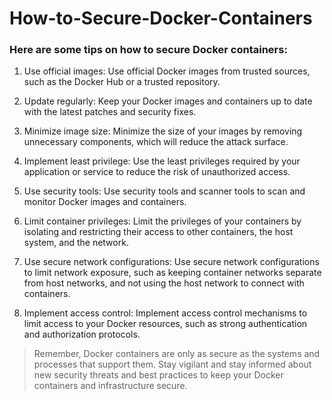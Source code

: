 # How-to-Secure-Docker-Containers

### Here are some tips on how to secure Docker containers:

1. Use official images: Use official Docker images from trusted sources, such as the Docker Hub or a trusted repository.

2. Update regularly: Keep your Docker images and containers up to date with the latest patches and security fixes.

3. Minimize image size: Minimize the size of your images by removing unnecessary components, which will reduce the attack surface.

4. Implement least privilege: Use the least privileges required by your application or service to reduce the risk of unauthorized access.

5. Use security tools: Use security tools and scanner tools to scan and monitor Docker images and containers.

6. Limit container privileges: Limit the privileges of your containers by isolating and restricting their access to other containers, the host system, and the network.

7. Use secure network configurations: Use secure network configurations to limit network exposure, such as keeping container networks separate from host networks, and not using the host network to connect with containers.

8. Implement access control: Implement access control mechanisms to limit access to your Docker resources, such as strong authentication and authorization protocols.

> Remember, Docker containers are only as secure as the systems and processes that support them. Stay vigilant and stay informed about new security threats and best practices to keep your Docker containers and infrastructure secure.
